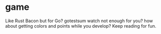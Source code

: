 # game
Like Rust Bacon but for Go? gotestsum watch not enough for you? how about getting colors and points while you develop? Keep reading for fun.
